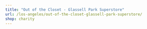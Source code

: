 ```yaml
---
title: "Out of the Closet - Glassell Park Superstore"
url: /los-angeles/out-of-the-closet-glassell-park-superstore/
shop: charity
---
```

